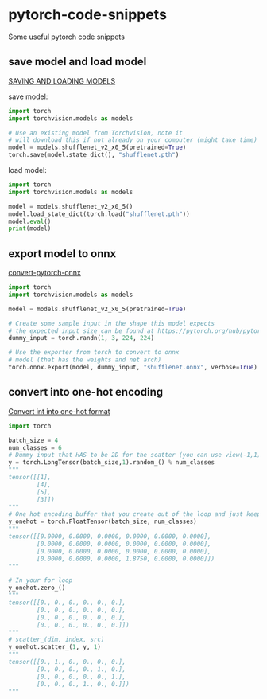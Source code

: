 # pytorch-code-snippets
Some useful pytorch code snippets

## save model and load model
[SAVING AND LOADING MODELS](https://pytorch.org/tutorials/beginner/saving_loading_models.html)

save model: 
```python
import torch
import torchvision.models as models

# Use an existing model from Torchvision, note it 
# will download this if not already on your computer (might take time)
model = models.shufflenet_v2_x0_5(pretrained=True)
torch.save(model.state_dict(), "shufflenet.pth")
```

load model:
```py
import torch
import torchvision.models as models

model = models.shufflenet_v2_x0_5()
model.load_state_dict(torch.load("shufflenet.pth"))
model.eval()
print(model)
```

## export model to onnx
[convert-pytorch-onnx](https://michhar.github.io/convert-pytorch-onnx/)
```python
import torch
import torchvision.models as models

model = models.shufflenet_v2_x0_5(pretrained=True)

# Create some sample input in the shape this model expects
# the expected input size can be found at https://pytorch.org/hub/pytorch_vision_squeezenet/
dummy_input = torch.randn(1, 3, 224, 224)

# Use the exporter from torch to convert to onnx 
# model (that has the weights and net arch)
torch.onnx.export(model, dummy_input, "shufflenet.onnx", verbose=True)
```

## convert into one-hot encoding
[Convert int into one-hot format](https://discuss.pytorch.org/t/convert-int-into-one-hot-format/507/4)
```py
import torch

batch_size = 4
num_classes = 6
# Dummy input that HAS to be 2D for the scatter (you can use view(-1,1) if needed)
y = torch.LongTensor(batch_size,1).random_() % num_classes
"""
tensor([[1],
        [4],
        [5],
        [3]])
"""
# One hot encoding buffer that you create out of the loop and just keep reusing
y_onehot = torch.FloatTensor(batch_size, num_classes)
"""
tensor([[0.0000, 0.0000, 0.0000, 0.0000, 0.0000, 0.0000],
        [0.0000, 0.0000, 0.0000, 0.0000, 0.0000, 0.0000],
        [0.0000, 0.0000, 0.0000, 0.0000, 0.0000, 0.0000],
        [0.0000, 0.0000, 0.0000, 1.8750, 0.0000, 0.0000]])
"""

# In your for loop
y_onehot.zero_()
"""
tensor([[0., 0., 0., 0., 0., 0.],
        [0., 0., 0., 0., 0., 0.],
        [0., 0., 0., 0., 0., 0.],
        [0., 0., 0., 0., 0., 0.]])
"""
# scatter_(dim, index, src)
y_onehot.scatter_(1, y, 1)
"""
tensor([[0., 1., 0., 0., 0., 0.],
        [0., 0., 0., 0., 1., 0.],
        [0., 0., 0., 0., 0., 1.],
        [0., 0., 0., 1., 0., 0.]])
"""
```
